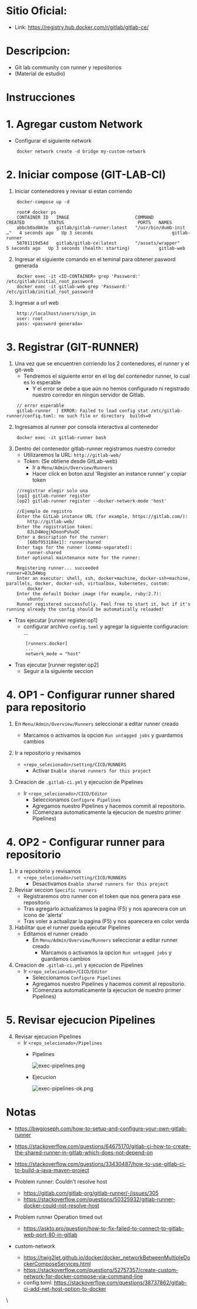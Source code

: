 # Sitio Oficial:
* Link: https://registry.hub.docker.com/r/gitlab/gitlab-ce/

# Descripcion:
* Git lab community con runner y repositorios
* (Material de estudio)

# Instrucciones 

# 1. Agregar custom Network  
* Configurar el siguiente network
```
    docker network create -d bridge my-custom-network

```

# 2. Iniciar compose (GIT-LAB-CI)
1. Iniciar contenedores y revisar si estan corriendo
```
    docker-compose up -d 
```
```
    root# docker ps
    CONTAINER ID   IMAGE                         COMMAND                  CREATED         STATUS                            PORTS   NAMES
    abbcb0ad083e   gitlab/gitlab-runner:latest   "/usr/bin/dumb-init …"   4 seconds ago   Up 3 seconds                              gitlab-runner
    58781119d54d   gitlab/gitlab-ce:latest       "/assets/wrapper"        5 seconds ago   Up 3 seconds (health: starting)           gitlab-web

```
2. Ingresar el siguiente comando en el teminal para obtener pasword generada
```
    docker exec -it <ID-CONTAINER> grep 'Password:' /etc/gitlab/initial_root_password
    docker exec -it gitlab-web grep 'Password:' /etc/gitlab/initial_root_password
```
3. Ingresar a url web
```
    http://localhost/users/sign_in
    user: root
    pass: <password generada>
```
# 3. Registrar (GIT-RUNNER)
1. Una vez que se encuentren corriendo los 2 contenedores, el runner y el git-web
    * Tendremos el siguiente error en el log del contenedor runner, lo cual es lo esperable
        * Y el error se debe a que aún no hemos configurado ni registrado nuestro corredor en ningún servidor de Gitlab.
```
    // error esperable
    gitlab-runner  | ERROR: Failed to load config stat /etc/gitlab-runner/config.toml: no such file or directory  builds=0
```
2. Ingresamos al runner por consola interactiva al contenedor
```
    docker exec -it gitlab-runner bash
```
3. Dentro del contenedor gitlab-runner registramos nuestro corredor 
    * Utilizaremos la URL: `http://gitlab-web/`
    * Token: (Se obtiene desde GitLab-web)
        * Ir a `Menu/Admin/Overview/Runners`
        * Hacer click en boton azul 'Register an instance runner' y copiar token
```
    //registrar elegir solo una
    [op1] gitlab-runner register
    [op2] gitlab-runner register --docker-network-mode 'host'

    //Ejemplo de registro
    Enter the GitLab instance URL (for example, https://gitlab.com/):
        http://gitlab-web/  
    Enter the registration token:
        8JLD4WogjkDoonPshxDC
    Enter a description for the runner:
        [60bf953184e1]: runnershared
    Enter tags for the runner (comma-separated):
        runner-shared
    Enter optional maintenance note for the runner:

    Registering runner... succeeded                     runner=8JLD4Wog
    Enter an executor: shell, ssh, docker+machine, docker-ssh+machine, parallels, docker, docker-ssh, virtualbox, kubernetes, custom:
        docker
    Enter the default Docker image (for example, ruby:2.7):
        ubuntu
    Runner registered successfully. Feel free to start it, but if it's running already the config should be automatically reloaded! 

```
* Tras ejecutar [runner register:op1]
    * configurar archivo `config.toml` y agregar la siguiente configuracion:
    ...
    ```
        [runners.docker]
        ...
        network_mode = "host"

    ```
* Tras ejecutar [runner register:op2] 
    * Seguir a la siguiente seccion
# 4. OP1 - Configurar runner shared para repositorio
1. En `Menu/Admin/Overview/Runners` seleccionar a editar runner creado 
    * Marcamos o activamos la opcion `Run untagged jobs` y guardamos cambios

2. Ir a repositorio y revisamos
    * `<repo_selecionado>/setting/CICD/RUNNERS`
        * Activar `Enable shared runners for this project`

3. Creacion de `.gitlab-ci.yml` y ejecucion de Pipelines
    * Ir `<repo_selecionado>/CICD/Editor`
        * Seleccionamos `Configure Pipelines`
        * Agregamos nuestro Pipelines y hacemos commit al repositorio.
        * (Comenzara automaticamente la ejecucion de nuestro primer Pipelines)

#  4. OP2 - Configurar runner para repositorio
1. Ir a repositorio y revisamos
    * `<repo_selecionado>/setting/CICD/RUNNERS`
        * Desactivamos `Enable shared runners for this project`
2. Revisar seccion `Specific runners`
    * Registraremos otro runner con el token que nos genera para ese repositorio
    * Tras agregarlo actualizamos la pagina (F5) y nos aparecera con un icono de 'alerta'
    * Tras voler a actualizar la pagina (F5) y nos aparecera en color verda
3. Habilitar que el runner pueda ejecutar Pipelines
    * Editamos el runner creado 
        * En `Menu/Admin/Overview/Runners` seleccionar a editar runner creado 
            * Marcamos o activamos la opcion `Run untagged jobs` y guardamos cambios
4. Creacion de `.gitlab-ci.yml` y ejecucion de Pipelines
    * Ir `<repo_selecionado>/CICD/Editor`
        * Seleccionamos `Configure Pipelines`
        * Agregamos nuestro Pipelines y hacemos commit al repositorio.
        * (Comenzara automaticamente la ejecucion de nuestro primer Pipelines)

# 5. Revisar ejecucion Pipelines
4. Revisar ejecucion Pipelines
    * Ir `<repo_selecionado>/Pipelines`
        * Pipelines 

            ![exec-pipelines.png](images/exec-pipelines.png)

        * Ejecucion

            ![exec-pipelines-ok.png](images/exec-pipelines-ok.png)

# Notas

* https://bwgjoseph.com/how-to-setup-and-configure-your-own-gitlab-runner
* https://stackoverflow.com/questions/64675170/gitlab-ci-how-to-create-the-shared-runner-in-gitlab-which-does-not-depend-on
* https://stackoverflow.com/questions/33430487/how-to-use-gitlab-ci-to-build-a-java-maven-project

* Problem runner: Couldn't resolve host
    * https://gitlab.com/gitlab-org/gitlab-runner/-/issues/305
    * https://stackoverflow.com/questions/50325932/gitlab-runner-docker-could-not-resolve-host

* Problem runner Operation timed out
    * https://askto.pro/question/how-to-fix-failed-to-connect-to-gitlab-web-port-80-in-gitlab

* custom-network
    * https://twig2let.github.io/docker/docker_networkBetweenMultipleDockerComposeServices.html
    * https://stackoverflow.com/questions/52757357/create-custom-network-for-docker-compose-via-command-line
    * config.toml: https://stackoverflow.com/questions/38737862/gitlab-ci-add-net-host-option-to-docker

\
